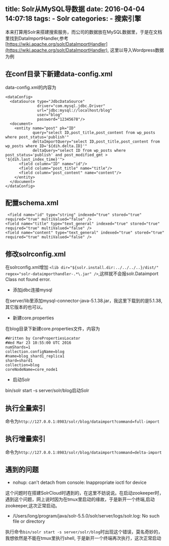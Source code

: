 title: Solr从MySQL导数据
date: 2016-04-04 14:07:18
tags: 
    - Solr
categories:
    - 搜索引擎
---
本来打算用Solr来搭建搜索服务，而公司的数据放在MySQL数据里，于是在文档里找到DataImportHandler,参考[https://wiki.apache.org/solr/DataImportHandler](https://wiki.apache.org/solr/DataImportHandler), 这里以导入Wordpress数据为例
## 在conf目录下新建data-config.xml

data-config.xml的内容为
```
<dataConfig>
  <dataSource type="JdbcDataSource" 
              driver="com.mysql.jdbc.Driver"
              url="jdbc:mysql://localhost/blog" 
              user="blog" 
              password="12345678"/>
  <document>
    <entity name="post" pk="ID"
            query="select ID,post_title,post_content from wp_posts where post_status='publish'"
            deltaImportQuery="select ID,post_title,post_content from wp_posts where ID='${dih.delta.ID}'"
            deltaQuery="select ID from wp_posts where post_status='publish' and post_modified_gmt > '${dih.last_index_time}'">
      <field column="ID" name="id"/>
      <field column="post_title" name="title"/>
      <field column="post_content" name="content"/>
    </entity>
  </document>
</dataConfig>
```
## 配置schema.xml
```
 <field name="id" type="string" indexed="true" stored="true" required="true" multiValued="false" /> 
<field name="title" type="text_general" indexed="true" stored="true" required="true" multiValued="false" /> 
<field name="content" type="text_general" indexed="true" stored="true" required="true" multiValued="false" /> 
```
## 修改solrconfig.xml
在solrconfig.xml增加
`<lib dir="${solr.install.dir:../../../..}/dist/" regex="solr-dataimporthandler-.*\.jar" />`,这样就不会报solr.Dataimport Class not found error.
* 添加jdbc连接mysql

在server/lib里添加mysql-connector-java-5.1.38.jar，我这里下载到的是5.1.38,其它版本的也可以。

* 新建core.properties

在blog目录下新建core.properties文件，内容为
```
#Written by CorePropertiesLocator
#Wed Mar 23 10:55:00 UTC 2016
numShards=1
collection.configName=blog
#name=blog_shard1_replica1
shard=shard1
collection=blog
coreNodeName=core_node1
```
* 启动Solr

bin/solr start -s server/solr/blog启动Solr

## 执行全量索引
命令为`http://127.0.0.1:8983/solr/blog/dataimport?command=full-import`
## 执行增量索引
命令为`http://127.0.0.1:8983/solr/blog/dataimport?command=delta-import`


## 遇到的问题
* nohup: can't detach from console: Inappropriate ioctl for device

这个问题时在搭建SolrCloud时遇到的，在这里不妨说说。在启动zookeeper时，遇到这个问题，网上说时因为在tmux里启动的缘故，于是新开一个终端,启动zookeeper,这次正常启动。
* /Users/long/program/java/solr-5.5.0/solr/server/logs/solr.log: No such file or directory

执行命令`bin/solr start -s server/solr/blog`时出现这个错误，莫名奇妙的，我想依然是不能在tmux里执行shell, 于是新开一个终端再次执行，这次正常启动
